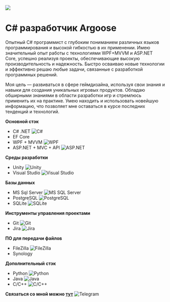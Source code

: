 ![](https://github.com/LuisanArgoose/LuisanAroose/blob/main/ArgooseLogo.png)
# C# разработчик Argoose

Опытный C# программист с глубоким пониманием различных языков программирования и высокой гибкостью в их применении. Имею значительный опыт работы с технологиями WPF+MVVM и ASP.NET Core, успешно реализуя проекты, обеспечивающие высокую производительность и надежность. Быстро осваиваю новые технологии и эффективно решаю любые задачи, связанные с разработкой программных решений.

Моя цель — развиваться в сфере геймдизайна, используя свои знания и навыки для создания уникальных игровых продуктов. Обладаю обширными знаниями в области разработки игр и стремлюсь применить их на практике. Умею находить и использовать новейшую информацию, что позволяет мне оставаться в курсе последних тенденций и технологий.

**Основной стэк**
  - C# .NET ![C#](https://img.icons8.com/color/24/000000/c-sharp-logo.png)  
  - EF Core 
  - WPF + MVVM ![WPF](https://img.icons8.com/color/24/000000/windows-10.png)
  - ASP.NET + MVC + API  ![ASP.NET](https://github.com/dotnet/docs/blob/cb475ed45f881e9462e34764480d3b0ebce85e91/docs/images/hub/netcore.svg)

**Среды разработки**
  - Unity ![Unity](https://img.icons8.com/color/24/000000/unity.png)
  - Visual Studio ![Visual Studio](https://img.icons8.com/color/24/000000/visual-studio.png)

**Базы данных**
  - MS Sql Server ![MS SQL Server](https://img.icons8.com/color/24/000000/microsoft-sql-server.png)
  - PostgreSQL ![PostgreSQL](https://img.icons8.com/color/24/000000/postgreesql.png)
  - SQLite ![SQLite](https://img.icons8.com/color/24/000000/sql.png)

**Инструменты управления проектами**
  - Git ![Git](https://img.icons8.com/color/24/000000/git.png)
  - Jira ![Jira](https://img.icons8.com/color/24/000000/jira.png)

**ПО для передачи файлов**
  - FileZilla ![FileZilla](https://img.icons8.com/color/24/000000/filezilla.png)
  - Synology 

**Дополнительный стэк**
  - Python ![Python](https://img.icons8.com/color/24/000000/python.png)
  - Java ![Java](https://img.icons8.com/color/24/000000/java-coffee-cup-logo.png)
  - C/C++ ![C/C++](https://img.icons8.com/color/24/000000/c-plus-plus-logo.png)

**Связаться со мной можно [тут](https://t.me/LuisanArgoose)** ![Telegram](https://img.icons8.com/color/24/000000/telegram-app.png)
